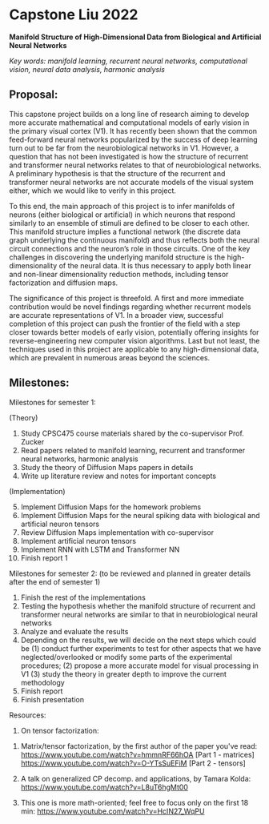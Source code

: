 # Capstone Liu 2022

**Manifold Structure of High-Dimensional Data from Biological and Artificial Neural Networks**

*Key words: manifold learning, recurrent neural networks, computational vision, neural data analysis, harmonic analysis*

## Proposal:

This capstone project builds on a long line of research aiming to develop more accurate mathematical and computational models of early vision in the primary visual cortex (V1). It has recently been shown that the common feed-forward neural networks popularized by the success of deep learning turn out to be far from the neurobiological networks in V1. However, a question that has not been investigated is how the structure of recurrent and transformer neural networks relates to that of neurobiological networks. A preliminary hypothesis is that the structure of the recurrent and transformer neural networks are not accurate models of the visual system either, which we would like to verify in this project. 

To this end, the main approach of this project is to infer manifolds of neurons (either biological or artificial) in which neurons that respond similarly to an ensemble of stimuli are defined to be closer to each other. This manifold structure implies a functional network (the discrete data graph underlying the continuous manifold) and thus reflects both the neural circuit connections and the neuron’s role in those circuits. One of the key challenges in discovering the underlying manifold structure is the high-dimensionality of the neural data. It is thus necessary to apply both linear and non-linear dimensionality reduction methods, including tensor factorization and diffusion maps. 

The significance of this project is threefold. A first and more immediate contribution would be novel findings regarding whether recurrent models are accurate representations of V1. In a broader view, successful completion of this project can push the frontier of the field with a step closer towards better models of early vision, potentially offering insights for reverse-engineering new computer vision algorithms. Last but not least, the techniques used in this project are applicable to any high-dimensional data, which are prevalent in numerous areas beyond the sciences.


## Milestones:

Milestones for semester 1:

(Theory)

1. Study CPSC475 course materials shared by the co-supervisor Prof. Zucker
2. Read papers related to manifold learning, recurrent and transformer neural networks, harmonic analysis
3. Study the theory of Diffusion Maps papers in details
4. Write up literature review and notes for important concepts

(Implementation)

5. Implement Diffusion Maps for the homework problems
6. Implement Diffusion Maps for the neural spiking data with biological and artificial neuron tensors
7. Review Diffusion Maps implementation with co-supervisor
8. Implement artificial neuron tensors
9. Implement RNN with LSTM and Transformer NN
10. Finish report 1 


Milestones for semester 2: (to be reviewed and planned in greater details after the end of semester 1)

1. Finish the rest of the implementations
2. Testing the hypothesis whether the manifold structure of recurrent and transformer neural networks are similar to that in neurobiological neural networks
3. Analyze and evaluate the results
4. Depending on the results, we will decide on the next steps which could be 
    (1) conduct further experiments to test for other aspects that we have neglected/overlooked or modify some parts of the experimental procedures; 
    (2) propose a more accurate model for visual processing in V1
    (3) study the theory in greater depth to improve the current methodology
5. Finish report
6. Finish presentation


Resources:

1. On tensor factorization:
1) Matrix/tensor factorization, by the first author of the paper you've read:
https://www.youtube.com/watch?v=hmmnRF66hOA [Part 1 - matrices]
https://www.youtube.com/watch?v=O-YTsSuEFiM [Part 2 - tensors]

2) A talk on generalized CP decomp. and applications, by Tamara Kolda:
https://www.youtube.com/watch?v=L8uT6hgMt00

3) This one is more math-oriented; feel free to focus only on the first 18 min:
https://www.youtube.com/watch?v=HcIN27_WqPU
